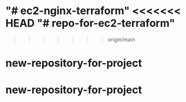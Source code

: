 "# ec2-nginx-terraform" 
<<<<<<< HEAD
"# repo-for-ec2-terraform" 
=======
>>>>>>> origin/main
# new-repository-for-project
# new-repository-for-project
